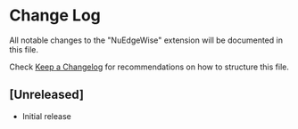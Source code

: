 # Change Log

All notable changes to the "NuEdgeWise" extension will be documented in this file.

Check [Keep a Changelog](http://keepachangelog.com/) for recommendations on how to structure this file.

## [Unreleased]

- Initial release
